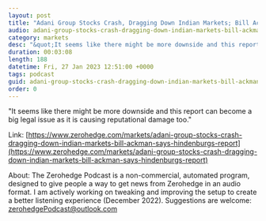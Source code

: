 ```yaml
---
layout: post
title: "Adani Group Stocks Crash, Dragging Down Indian Markets; Bill Ackman Says Hindenburg's Report &quot;Credible&quot;"
audio: adani-group-stocks-crash-dragging-down-indian-markets-bill-ackman-says-hindenburgs-report-0
category: markets
desc: "&quot;It seems like there might be more downside and this report can become a big legal issue as it is causing reputational damage too.&quot; "
duration: 00:03:08
length: 188
datetime: Fri, 27 Jan 2023 12:51:00 +0000
tags: podcast
guid: adani-group-stocks-crash-dragging-down-indian-markets-bill-ackman-says-hindenburgs-report-0
order: 0
---
```

&quot;It seems like there might be more downside and this report can become a big legal issue as it is causing reputational damage too.&quot; 

Link: [https://www.zerohedge.com/markets/adani-group-stocks-crash-dragging-down-indian-markets-bill-ackman-says-hindenburgs-report](https://www.zerohedge.com/markets/adani-group-stocks-crash-dragging-down-indian-markets-bill-ackman-says-hindenburgs-report)

About: The Zerohedge Podcast is a non-commercial, automated program, designed to give people a way to get news from Zerohedge in an audio format.  I am actively working on tweaking and improving the setup to create a better listening experience (December 2022).  Suggestions are welcome: [zerohedgePodcast@outlook.com](mailto:zerohedgePodcast@outlook.com)